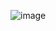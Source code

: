 ![image](https://user-images.githubusercontent.com/111114507/189081156-e94030d6-3d7b-47e0-8b6f-d15270f45e49.png)
